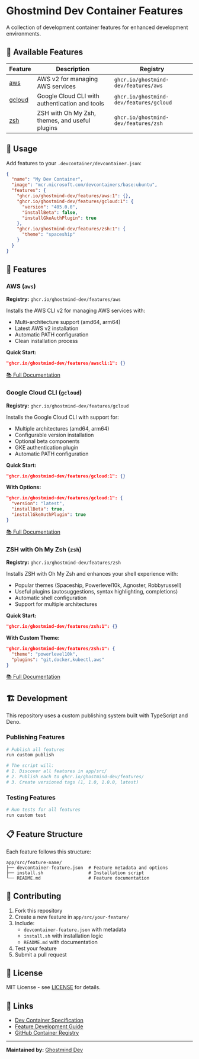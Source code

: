 # Ghostmind Dev Container Features

A collection of development container features for enhanced development environments.

## 🚀 Available Features

| Feature                    | Description                                    | Registry                                |
| -------------------------- | ---------------------------------------------- | --------------------------------------- |
| [aws](./app/src/aws)       | AWS v2 for managing AWS services               | `ghcr.io/ghostmind-dev/features/aws`    |
| [gcloud](./app/src/gcloud) | Google Cloud CLI with authentication and tools | `ghcr.io/ghostmind-dev/features/gcloud` |
| [zsh](./app/src/zsh)       | ZSH with Oh My Zsh, themes, and useful plugins | `ghcr.io/ghostmind-dev/features/zsh`    |

## 📖 Usage

Add features to your `.devcontainer/devcontainer.json`:

```json
{
  "name": "My Dev Container",
  "image": "mcr.microsoft.com/devcontainers/base:ubuntu",
  "features": {
    "ghcr.io/ghostmind-dev/features/aws:1": {},
    "ghcr.io/ghostmind-dev/features/gcloud:1": {
      "version": "405.0.0",
      "installBeta": false,
      "installGkeAuthPlugin": true
    },
    "ghcr.io/ghostmind-dev/features/zsh:1": {
      "theme": "spaceship"
    }
  }
}
```

## 🔧 Features

### AWS (`aws`)

**Registry:** `ghcr.io/ghostmind-dev/features/aws`

Installs the AWS CLI v2 for managing AWS services with:

- Multi-architecture support (amd64, arm64)
- Latest AWS v2 installation
- Automatic PATH configuration
- Clean installation process

**Quick Start:**

```json
"ghcr.io/ghostmind-dev/features/awscli:1": {}
```

[📚 Full Documentation](./app/src/awscli/README.md)

### Google Cloud CLI (`gcloud`)

**Registry:** `ghcr.io/ghostmind-dev/features/gcloud`

Installs the Google Cloud CLI with support for:

- Multiple architectures (amd64, arm64)
- Configurable version installation
- Optional beta components
- GKE authentication plugin
- Automatic PATH configuration

**Quick Start:**

```json
"ghcr.io/ghostmind-dev/features/gcloud:1": {}
```

**With Options:**

```json
"ghcr.io/ghostmind-dev/features/gcloud:1": {
  "version": "latest",
  "installBeta": true,
  "installGkeAuthPlugin": true
}
```

[📚 Full Documentation](./app/src/gcloud/README.md)

### ZSH with Oh My Zsh (`zsh`)

**Registry:** `ghcr.io/ghostmind-dev/features/zsh`

Installs ZSH with Oh My Zsh and enhances your shell experience with:

- Popular themes (Spaceship, Powerlevel10k, Agnoster, Robbyrussell)
- Useful plugins (autosuggestions, syntax highlighting, completions)
- Automatic shell configuration
- Support for multiple architectures

**Quick Start:**

```json
"ghcr.io/ghostmind-dev/features/zsh:1": {}
```

**With Custom Theme:**

```json
"ghcr.io/ghostmind-dev/features/zsh:1": {
  "theme": "powerlevel10k",
  "plugins": "git,docker,kubectl,aws"
}
```

[📚 Full Documentation](./app/src/zsh/README.md)

## 🏗️ Development

This repository uses a custom publishing system built with TypeScript and Deno.

### Publishing Features

```bash
# Publish all features
run custom publish

# The script will:
# 1. Discover all features in app/src/
# 2. Publish each to ghcr.io/ghostmind-dev/features/
# 3. Create versioned tags (1, 1.0, 1.0.0, latest)
```

### Testing Features

```bash
# Run tests for all features
run custom test
```

## 📋 Feature Structure

Each feature follows this structure:

```
app/src/feature-name/
├── devcontainer-feature.json  # Feature metadata and options
├── install.sh                 # Installation script
└── README.md                  # Feature documentation
```

## 🤝 Contributing

1. Fork this repository
2. Create a new feature in `app/src/your-feature/`
3. Include:
   - `devcontainer-feature.json` with metadata
   - `install.sh` with installation logic
   - `README.md` with documentation
4. Test your feature
5. Submit a pull request

## 📝 License

MIT License - see [LICENSE](LICENSE) for details.

## 🔗 Links

- [Dev Container Specification](https://containers.dev/)
- [Feature Development Guide](https://containers.dev/implementors/features/)
- [GitHub Container Registry](https://ghcr.io)

---

**Maintained by:** [Ghostmind Dev](https://github.com/ghostmind-dev)
